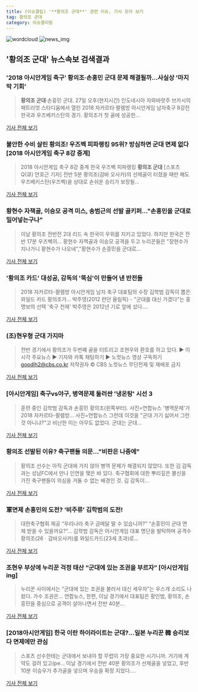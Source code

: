 ```yaml
---
title: (이슈클립) '**황의조 군대**' 관련 이슈, 기사 모아 보기
tag: 황의조 군대
category: 이슈클리핑
---
```

![wordcloud](https://s3.ap-northeast-2.amazonaws.com/lyrics101-wordcloud/2018-08-27-1535367413.png)
![news_img](https://user-images.githubusercontent.com/42597476/44507050-1206f400-a6e4-11e8-8d98-7ffbfebb353f.png)
## **'**황의조 군대**'** 뉴스속보 검색결과
### '2018 아시안게임 축구' 황의조·손흥민 군대 문제 해결될까…사실상 '마지막 기회'

>**황의조 군대**·손흥민 군대. 27일 오후(현지시간) 인도네시아 자와바랏주 브카시의 패트리엇 스타디움에서 열린 2018 자카르타·팔렘방 아시안게임 남자축구 8강전 한국과 우즈베키스탄의 경기. 황의조가 첫 골에 성공한...

<a href="http://www.kyeongin.com/main/view.php?key=20180827001857505" target="_blank">기사 전체 보기</a>

### 불안한 수비 살린 황의조! 우즈벡 피파랭킹 95위? 방심하면 군대 면제 없다 [2018 아시안게임 축구 8강 중계]

>2018 아시안게임 축구 8강 중계 한국 우즈벡 피파랭킹 **황의조 군대** [스포츠Q(큐) 안호근 기자] 전반 5분 황의조(감바 오사카)의 선제골이 터졌을 때만 해도 우즈베키스탄(우즈벡)을 상대로 손쉬운 승리가 보장될...

<a href="http://www.sportsq.co.kr/news/articleView.html?idxno=300285" target="_blank">기사 전체 보기</a>

### 황현수 자책골, 이승모 공격 미스, 송범근의 선발 골키퍼..."손흥민을 군대로 밀어넣는구나"

>이날 황의조 전반전 2대 리드 속 한국이 우위를 지키고 있었다. 하지만 한국은 전반 17분 우즈벡의... 황현수 자책골과 이승모 공격을 두고 누리꾼들은 "장현수가 지나가니 황현수가 나오네","황현수가 손흥민을 군대로...

<a href="http://www.whitepaper.co.kr/news/articleView.html?idxno=111536" target="_blank">기사 전체 보기</a>

### '황의조 카드' 대성공, 감독의 '뚝심'이 만들어 낸 반전들

>2018 자카르타-팔렘방 아시안게임 남자 축구 대표팀의 수장 김학범 감독이 뽑은 와일드 카드 황의조가... 박주영(2012 런던 올림픽) - "군대를 대신 가겠다"는 홍명보의 선택 '축구 천재' 박주영은 2012년 기로 앞에 섰다....

<a href="http://www.ohmynews.com/NWS_Web/View/at_pg.aspx?CNTN_CD=A0002466199&CMPT_CD=P0010&utm_source=naver&utm_medium=newsearch&utm_campaign=naver_news" target="_blank">기사 전체 보기</a>

### (조)현우형 군대 가지마

>전반 경기에서 황의조가 두번째 골을 터트리고 조현우와 환호를 하고 있다. ▶ 이시각 주요뉴스 ▶ 기자와 카톡 채팅하기 ▶ 노컷뉴스 영상 구독하기 goodlh2@cbs.co.kr 저작권자 © CBS 노컷뉴스 무단전재 및 재배포 금지

<a href="http://www.nocutnews.co.kr/news/5022098" target="_blank">기사 전체 보기</a>

### [아시안게임] 축구vs야구, 병역문제 둘러싼 '냉온탕' 시선 3

>훈련 중인 김학범 감독과 손흥민 황의조(왼쪽부터). 사진=연합뉴스 '병역문제'가 2018 자카르타-팔렘방... 사진=연합뉴스 그런데 이것을 "군대 가기 싫어서 그런 것 아니냐?"고 비난한 이는 아무도 없었다. 군대는 군대...

<a href="http://www.slist.kr/news/articleView.html?idxno=43720" target="_blank">기사 전체 보기</a>

### 황의조 선발된 이유? 축구팬들 의문..."비판은 나중에"

>황의조 선수는 아직 군대에 가지 않아 병역 문제가 해결되지 않았다. 또한 김 감독과는 성남FC에서 만나 인연을 맺은 바 있다. 축구협회에 대한 뿌리깊은 불신을 가진 축구팬들이 의심을 거둘 수 없는 배경인 것. 김 감독이...

<a href="http://www.gukjenews.com/news/articleView.html?idxno=958583" target="_blank">기사 전체 보기</a>

### 軍면제 손흥민의 도전? ‘비주류’ 김학범의 도전!

>대한축구협회 제공 “우리나라 축구 금메달 딸 수 있습니까?” “손흥민이 군대 면제 받을 수 있을까요?”... 김학범 감독은 아시안게임 대표 명단을 발탁하며 공격수 황의조(26ㆍ감바오사카)를 와일드카드(23세 초과)로...

<a href="http://www.hankookilbo.com/v/e876a2ed740b48219ce7e6ad807c495a" target="_blank">기사 전체 보기</a>

### 조현우 부상에 누리꾼 걱정 태산 “군대에 있는 조권을 부르자” [아시안게임ing]

>누리꾼 사이에서는 “군대에 있는 조권을 불러서 대신 세우자”는 우스개 소리도 나왔다. 가수 조권은... 연합뉴스, 한편, 이날 경기에서 대표팀은 황인범, 황의조, 손흥민을 중심으로 공격이 살아나면서 전반 40분...

<a href="http://sports.khan.co.kr/news/sk_index.html?art_id=201808240904003&sec_id=520101&pt=nv" target="_blank">기사 전체 보기</a>

### [2018아시안게임] 한국 이란 하이라이트는 군대?…일본 누리꾼 韓 승리보다 면제에만 관심

>스포츠 선수한테는 군대에서 보내야 할 무렵이 가장 중요한 시기니까. 거기에 계약도 걸려 있고(pe... 이날 경기에서 전반 40분 황의조가 선제골을 넣었고, 후반 10분 이승우가 추가골을 넣으며 우승을 확정 지었다....

<a href="http://www.ajunews.com/view/20180824070007557" target="_blank">기사 전체 보기</a>


